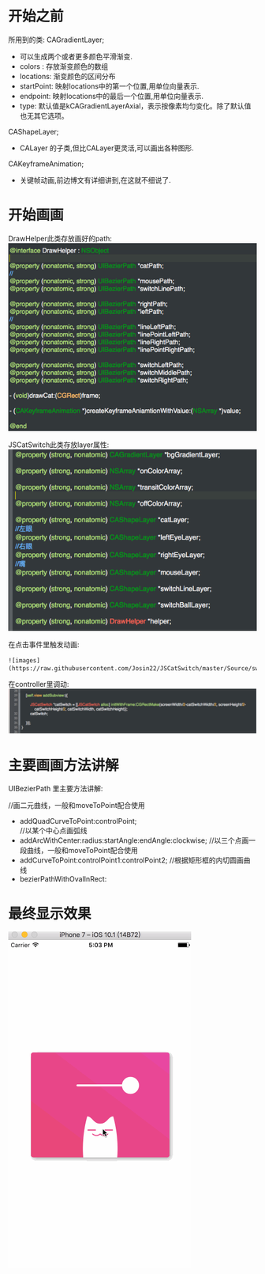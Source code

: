 

# 开始之前
所用到的类:
CAGradientLayer;
*  可以生成两个或者更多颜色平滑渐变.
*  colors : 存放渐变颜色的数组
*  locations: 渐变颜色的区间分布
*  startPoint: 映射locations中的第一个位置,用单位向量表示.
*  endpoint: 映射locations中的最后一个位置,用单位向量表示.
*  type: 默认值是kCAGradientLayerAxial，表示按像素均匀变化。除了默认值也无其它选项。

CAShapeLayer;
*  CALayer 的子类,但比CALayer更灵活,可以画出各种图形.

CAKeyframeAnimation;
*  关键帧动画,前边博文有详细讲到,在这就不细说了.

# 开始画画

DrawHelper此类存放画好的path:
	![images](https://raw.githubusercontent.com/Josin22/JSCatSwitch/master/Source/switch44.png)

JSCatSwitch此类存放layer属性:
	![images](https://raw.githubusercontent.com/Josin22/JSCatSwitch/master/Source/switch33.png)

在点击事件里触发动画:

	![images](https://raw.githubusercontent.com/Josin22/JSCatSwitch/master/Source/switch22.png)


在controller里调动:
	![images](https://raw.githubusercontent.com/Josin22/JSCatSwitch/master/Source/switch11.png)
	

# 主要画画方法讲解
UIBezierPath 里主要方法讲解:


//画二元曲线，一般和moveToPoint配合使用
*  addQuadCurveToPoint:controlPoint;  
//以某个中心点画弧线
*  addArcWithCenter:radius:startAngle:endAngle:clockwise;
//以三个点画一段曲线，一般和moveToPoint配合使用
*  addCurveToPoint:controlPoint1:controlPoint2;
//根据矩形框的内切圆画曲线
*  bezierPathWithOvalInRect:


# 最终显示效果
![images](https://raw.githubusercontent.com/Josin22/JSCatSwitch/master/Source/CatSwitch.gif)






